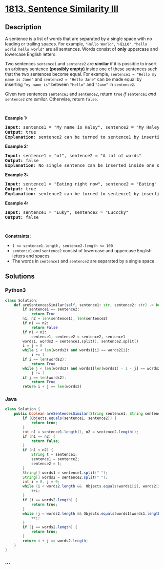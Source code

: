 # [1813. Sentence Similarity III](https://leetcode.com/problems/sentence-similarity-iii)



## Description

<p>A sentence is a list of words that are separated by a single space with no leading or trailing spaces. For example, <code>&quot;Hello World&quot;</code>, <code>&quot;HELLO&quot;</code>, <code>&quot;hello world hello world&quot;</code> are all sentences. Words consist of <strong>only</strong> uppercase and lowercase English letters.</p>

<p>Two sentences <code>sentence1</code> and <code>sentence2</code> are <strong>similar</strong> if it is possible to insert an arbitrary sentence <strong>(possibly empty)</strong> inside one of these sentences such that the two sentences become equal. For example, <code>sentence1 = &quot;Hello my name is Jane&quot;</code> and <code>sentence2 = &quot;Hello Jane&quot;</code> can be made equal by inserting <code>&quot;my name is&quot;</code> between <code>&quot;Hello&quot;</code> and <code>&quot;Jane&quot;</code> in <code>sentence2</code>.</p>

<p>Given two sentences <code>sentence1</code> and <code>sentence2</code>, return <code>true</code> <em>if </em><code>sentence1</code> <em>and </em><code>sentence2</code> <em>are similar.</em> Otherwise, return <code>false</code>.</p>

<p>&nbsp;</p>
<p><strong>Example 1:</strong></p>

<pre>
<strong>Input:</strong> sentence1 = &quot;My name is Haley&quot;, sentence2 = &quot;My Haley&quot;
<strong>Output:</strong> true
<strong>Explanation:</strong> sentence2 can be turned to sentence1 by inserting &quot;name is&quot; between &quot;My&quot; and &quot;Haley&quot;.
</pre>

<p><strong>Example 2:</strong></p>

<pre>
<strong>Input:</strong> sentence1 = &quot;of&quot;, sentence2 = &quot;A lot of words&quot;
<strong>Output:</strong> false
<strong>Explanation: </strong>No single sentence can be inserted inside one of the sentences to make it equal to the other.
</pre>

<p><strong>Example 3:</strong></p>

<pre>
<strong>Input:</strong> sentence1 = &quot;Eating right now&quot;, sentence2 = &quot;Eating&quot;
<strong>Output:</strong> true
<strong>Explanation:</strong> sentence2 can be turned to sentence1 by inserting &quot;right now&quot; at the end of the sentence.
</pre>

<p><strong>Example 4:</strong></p>

<pre>
<strong>Input:</strong> sentence1 = &quot;Luky&quot;, sentence2 = &quot;Lucccky&quot;
<strong>Output:</strong> false
</pre>

<p>&nbsp;</p>
<p><strong>Constraints:</strong></p>

<ul>
	<li><code>1 &lt;= sentence1.length, sentence2.length &lt;= 100</code></li>
	<li><code>sentence1</code> and <code>sentence2</code> consist of lowercase and uppercase English letters and spaces.</li>
	<li>The words in <code>sentence1</code> and <code>sentence2</code> are separated by a single space.</li>
</ul>


## Solutions

<!-- tabs:start -->

### **Python3**

```python
class Solution:
    def areSentencesSimilar(self, sentence1: str, sentence2: str) -> bool:
        if sentence1 == sentence2:
            return True
        n1, n2 = len(sentence1), len(sentence2)
        if n1 == n2:
            return False
        if n1 < n2:
            sentence1, sentence2 = sentence2, sentence1
        words1, words2 = sentence1.split(), sentence2.split()
        i = j = 0
        while i < len(words2) and words1[i] == words2[i]:
            i += 1
        if i == len(words2):
            return True
        while j < len(words2) and words1[len(words1) - 1 - j] == words2[len(words2) - 1 - j]:
            j += 1
        if j == len(words2):
            return True
        return i + j == len(words2)
```

### **Java**

```java
class Solution {
    public boolean areSentencesSimilar(String sentence1, String sentence2) {
        if (Objects.equals(sentence1, sentence2)) {
            return true;
        }
        int n1 = sentence1.length(), n2 = sentence2.length();
        if (n1 == n2) {
            return false;
        }
        if (n1 < n2) {
            String t = sentence1;
            sentence1 = sentence2;
            sentence2 = t;
        }
        String[] words1 = sentence1.split(" ");
        String[] words2 = sentence2.split(" ");
        int i = 0, j = 0;
        while (i < words2.length &&  Objects.equals(words1[i], words2[i])) {
            ++i;
        }
        if (i == words2.length) {
            return true;
        }
        while (j < words2.length && Objects.equals(words1[words1.length - 1 - j], words2[words2.length - 1 - j])) {
            ++j;
        }
        if (j == words2.length) {
            return true;
        }
        return i + j == words2.length;
    }
}
```

### **...**

```

```

<!-- tabs:end -->
